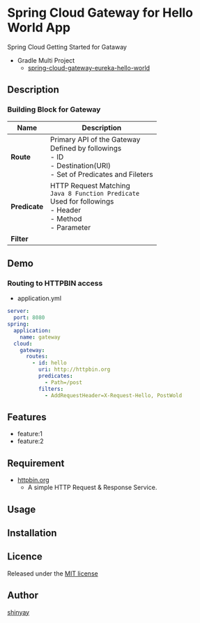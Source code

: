 # Spring Cloud Gateway for Hello World App

Spring Cloud Getting Started for Gataway

- Gradle Multi Project
  - [spring-cloud-gateway-eureka-hello-world](https://github.com/shinyay/spring-cloud-gateway-eureka-hello-world)

## Description

### Building Block for Gateway

|Name|Description|
|----|-----------|
|**Route**|Primary API of the Gateway<BR>Defined by followings<BR>- ID<BR>- Destination(URI)<BR>- Set of Predicates and Fileters|
|**Predicate**|HTTP Request Matching<BR>`Java 8 Function Predicate`<BR>Used for followings<BR>- Header <BR>- Method <BR>- Parameter|
|**Filter**||

## Demo

### Routing to HTTPBIN access

- application.yml

```yml
server:
  port: 8080
spring:
  application:
    name: gateway
  cloud:
    gateway:
      routes:
        - id: hello
          uri: http://httpbin.org
          predicates:
            - Path=/post
          filters:
            - AddRequestHeader=X-Request-Hello, PostWold
```

## Features

- feature:1
- feature:2

## Requirement

- [httpbin.org](http://httpbin.org)
  - A simple HTTP Request & Response Service.

## Usage

## Installation

## Licence

Released under the [MIT license](https://gist.githubusercontent.com/shinyay/56e54ee4c0e22db8211e05e70a63247e/raw/34c6fdd50d54aa8e23560c296424aeb61599aa71/LICENSE)

## Author

[shinyay](https://github.com/shinyay)
